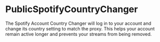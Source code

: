 # PublicSpotifyCountryChanger
The Spotify Account Country Changer will log in to your account and change its country setting to match the proxy. This helps your account remain active longer and prevents your streams from being removed.
